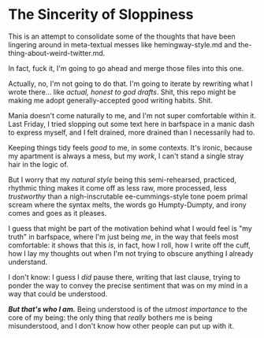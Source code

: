 # The Sincerity of Sloppiness

This is an attempt to consolidate some of the thoughts that have been lingering around in meta-textual messes like hemingway-style.md and the-thing-about-weird-twitter.md.

In fact, fuck it, I'm going to go ahead and merge those files into this one.

Actually, no, I'm not going to do that. I'm going to iterate by rewriting what I wrote there... like *actual, honest to god drafts*. Shit, this repo might be making me adopt generally-accepted good writing habits. Shit.

Mania doesn't come naturally to me, and I'm not super comfortable within it. Last Friday, I tried slopping out some text here in barfspace in a manic dash to express myself, and I felt drained, more drained than I necessarily had to.

Keeping things tidy feels *good* to me, in some contexts. It's ironic, because my apartment is always a mess, but my *work*, I can't stand a single stray hair in the logic of.

But I worry that my *natural style* being this semi-rehearsed, practiced, rhythmic thing makes it come off as less raw, more processed, less *trustworthy* than a nigh-inscrutable ee-cummings-style tone poem primal scream where the syntax melts, the words go Humpty-Dumpty, and irony comes and goes as it pleases.

I guess that might be part of the motivation behind what I would feel is "my truth" in barfspace, where I'm just being *me*, in the way that feels most comfortable: it shows that this *is*, in fact, how I roll, how I write off the cuff, how I lay my thoughts out when I'm not trying to obscure anything I already understand.

I don't know: I guess I *did* pause there, writing that last clause, trying to ponder the way to convey the precise sentiment that was on my mind in a way that could be understood.

***But that's who I am.*** Being understood is of the *utmost importance* to the core of my being: the only thing that *really* bothers me is being misunderstood, and I don't know how other people can put up with it.
